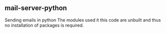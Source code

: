 ## mail-server-python
Sending emails in python 
The modules used it this code are unbuilt and thus no installation of packages is required.

